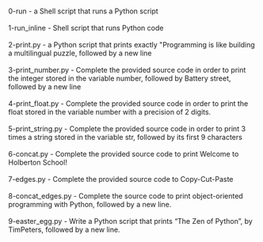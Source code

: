 <br> 0-run - a Shell script that runs a Python script </br>
<br> 1-run_inline - Shell script that runs Python code </br>
<br>2-print.py - a Python script that prints exactly "Programming is like building a multilingual puzzle, followed by a new line </br>
<br> 3-print_number.py - Complete the provided source code in order to print the integer stored in the variable number, followed by Battery street, followed by a new line </br>
<br> 4-print_float.py - Complete the provided source code in order to print the float stored in the variable number with a precision of 2 digits. </br>
<br> 5-print_string.py - Complete the provided source code in order to print 3 times a string stored in the variable str, followed by its first 9 characters </br> 
<br> 6-concat.py - Complete the provided source code to print Welcome to Holberton School! </br>
<br> 7-edges.py - Complete the provided source code to Copy-Cut-Paste </br>
<br> 8-concat_edges.py - Complete the source code to print object-oriented programming with Python, followed by a new line. </br>
<br> 9-easter_egg.py - Write a Python script that prints “The Zen of Python”, by TimPeters, followed by a new line. </br>
